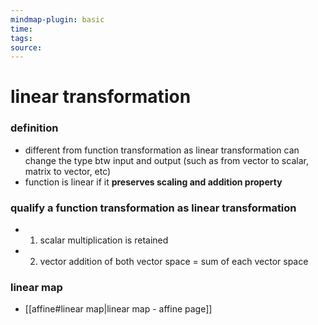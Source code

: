 ```yaml
---
mindmap-plugin: basic
time: 
tags: 
source:
---
```

# linear transformation
### definition
- different from function transformation as linear transformation can change the type btw input and output (such as from vector to scalar, matrix to vector, etc)
- function is linear if it **preserves scaling and addition property**

### qualify a function transformation as linear transformation
- 1. scalar multiplication is retained
- 2. vector addition of both vector space = sum of each vector space
<!--ID: 1708098042501-->


### linear map
- [[affine#linear map|linear map - affine page]]
<!--ID: 1708099388756-->
